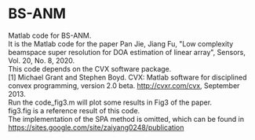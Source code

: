 # BS-ANM
Matlab code for BS-ANM.   
It is the Matlab code for the paper Pan Jie, Jiang Fu, "Low complexity beamspace super resolution for DOA estimation of linear array", Sensors, Vol. 20, No. 8, 2020.  
This code depends on the CVX software package.  
[1] Michael Grant and Stephen Boyd. CVX: Matlab software for disciplined convex programming, version 2.0 beta. http://cvxr.com/cvx, September 2013.   
Run the code_fig3.m will plot some results in Fig3 of the paper.  
fig3.fig is a reference result of this code.  
The implementation of the SPA method is omitted, which can be found in https://sites.google.com/site/zaiyang0248/publication
